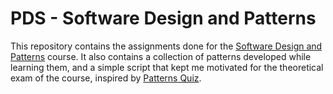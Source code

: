 # PDS - Software Design and Patterns

This repository contains the assignments done for the [Software Design and Patterns](https://www.ua.pt/en/uc/12275) course. It also contains a collection of patterns developed while learning them, and a simple script that kept me motivated for the theoretical exam of the course, inspired by [Patterns Quiz](http://www.vincehuston.org/dp/patterns_quiz.html).

